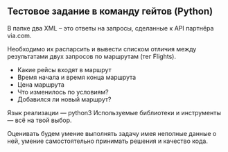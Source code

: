 ## Тестовое задание в команду гейтов (Python)

В папке два XML – это ответы на запросы, сделанные к API партнёра via.com.

Необходимо их распарсить и вывести списком отличия между результатами двух запросов по маршрутам (тег Flights).

* Какие рейсы входят в маршрут 
* Время начала и время конца маршрута
* Цена маршрута
* Что изменилось по условиям?
* Добавился ли новый маршрут?

Язык реализации — python3
Используемые библиотеки и инструменты — всё на твой выбор.

Оценивать будем умение выполнять задачу имея неполные данные о ней,
умение самостоятельно принимать решения и качество кода.
